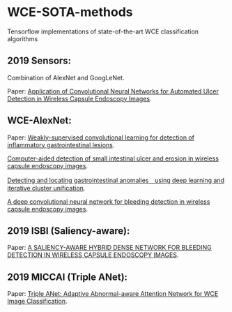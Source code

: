 # WCE-SOTA-methods
Tensorflow implementations of state-of-the-art WCE classification algorithms

## 2019 Sensors:
Combination of AlexNet and GoogLeNet. 

Paper: [Application of Convolutional Neural Networks for Automated Ulcer Detection in Wireless Capsule Endoscopy Images](https://www.ncbi.nlm.nih.gov/pmc/articles/PMC6471286/).

## WCE-AlexNet:
Paper: [Weakly-supervised convolutional learning for detection of inflammatory gastrointestinal lesions](https://ieeexplore.ieee.org/stamp/stamp.jsp?tp=&arnumber=7738279).

[Computer-aided detection of small intestinal ulcer and erosion in wireless capsule endoscopy images](https://iopscience.iop.org/article/10.1088/1361-6560/aad51c/meta).

[Detecting and locating gastrointestinal anomalies　using deep learning and iterative cluster unification](https://ieeexplore.ieee.org/stamp/stamp.jsp?tp=&arnumber=8359121).

[A deep convolutional neural network for bleeding detection in wireless capsule endoscopy images](https://ieeexplore.ieee.org/stamp/stamp.jsp?tp=&arnumber=7590783).

## 2019 ISBI (Saliency-aware):
Paper: [A SALIENCY-AWARE HYBRID DENSE NETWORK FOR BLEEDING DETECTION IN WIRELESS CAPSULE ENDOSCOPY IMAGES](https://ieeexplore.ieee.org/stamp/stamp.jsp?tp=&arnumber=8759401).

## 2019 MICCAI (Triple ANet):
Paper: [Triple ANet: Adaptive Abnormal-aware Attention Network for WCE Image Classification](https://link.springer.com/content/pdf/10.1007%2F978-3-030-32239-7_33.pdf).
